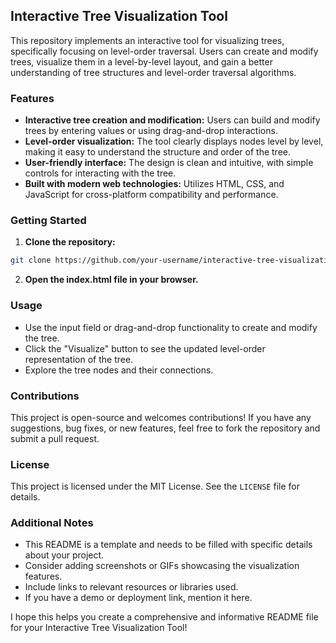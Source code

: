 ## Interactive Tree Visualization Tool

This repository implements an interactive tool for visualizing trees, specifically focusing on level-order traversal. Users can create and modify trees, visualize them in a level-by-level layout, and gain a better understanding of tree structures and level-order traversal algorithms.

### Features

* **Interactive tree creation and modification:** Users can build and modify trees by entering values or using drag-and-drop interactions.
* **Level-order visualization:** The tool clearly displays nodes level by level, making it easy to understand the structure and order of the tree.
* **User-friendly interface:** The design is clean and intuitive, with simple controls for interacting with the tree.
* **Built with modern web technologies:** Utilizes HTML, CSS, and JavaScript for cross-platform compatibility and performance.

### Getting Started

1. **Clone the repository:**

```bash
git clone https://github.com/your-username/interactive-tree-visualization-tool .git
```

2. **Open the index.html file in your browser.**

### Usage

* Use the input field or drag-and-drop functionality to create and modify the tree.
* Click the "Visualize" button to see the updated level-order representation of the tree.
* Explore the tree nodes and their connections.

### Contributions

This project is open-source and welcomes contributions! If you have any suggestions, bug fixes, or new features, feel free to fork the repository and submit a pull request.

### License

This project is licensed under the MIT License. See the `LICENSE` file for details.

### Additional Notes

* This README is a template and needs to be filled with specific details about your project.
* Consider adding screenshots or GIFs showcasing the visualization features.
* Include links to relevant resources or libraries used.
* If you have a demo or deployment link, mention it here.

I hope this helps you create a comprehensive and informative README file for your Interactive Tree Visualization Tool!
